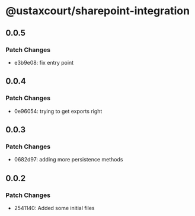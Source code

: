 # @ustaxcourt/sharepoint-integration

## 0.0.5

### Patch Changes

- e3b9e08: fix entry point

## 0.0.4

### Patch Changes

- 0e96054: trying to get exports right

## 0.0.3

### Patch Changes

- 0682d97: adding more persistence methods

## 0.0.2

### Patch Changes

- 2541140: Added some initial files
